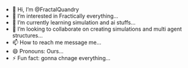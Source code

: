 - 👋 Hi, I’m @FractalQuandry
- 👀 I’m interested in Fractically everything...
- 🌱 I’m currently learning simulation and ai stuffs...
- 💞️ I’m looking to collaborate on creating simulations and multi agent structures...
- 📫 How to reach me message me...
- 😄 Pronouns: Ours...
- ⚡ Fun fact: gonna chnage everything...

<!---
FractalQuandry/FractalQuandry is a ✨ special ✨ repository because its `README.md` (this file) appears on your GitHub profile.
You can click the Preview link to take a look at your changes.
--->
